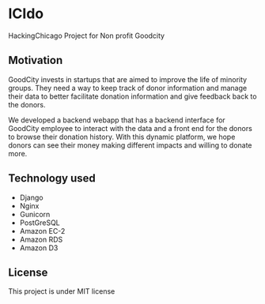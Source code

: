 # ICIdo

HackingChicago Project for Non profit Goodcity 

## Motivation

GoodCity invests in startups that are aimed to improve the life of minority groups. They need a way to keep track of donor information and manage their data to better facilitate 
donation information and give feedback back to the donors.

We developed a backend webapp that has a backend interface for GoodCity employee to interact with the data and a front end for the donors to browse their donation history.
With this dynamic platform, we hope donors can see their money making different impacts and willing to donate more.

## Technology used

* Django
* Nginx
* Gunicorn
* PostGreSQL
* Amazon EC-2
* Amazon RDS
* Amazon D3

## License

This project is under MIT license
